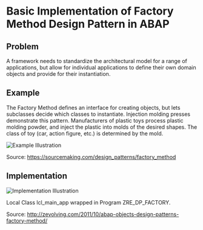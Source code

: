# Basic Implementation of Factory Method Design Pattern in ABAP

## Problem 
A framework needs to standardize the architectural model for a range of applications, but allow for individual applications to define their own domain objects and provide for their instantiation.

## Example
The Factory Method defines an interface for creating objects, but lets subclasses decide which classes to instantiate. Injection molding presses demonstrate this pattern. Manufacturers of plastic toys process plastic molding powder, and inject the plastic into molds of the desired shapes. The class of toy (car, action figure, etc.) is determined by the mold.

![Example Illustration](https://sourcemaking.com/files/v2/content/patterns/Factory_Method_example1.png?id=d0c67568bc4fde15d494)


Source: https://sourcemaking.com/design_patterns/factory_method




## Implementation
![Implementation Illustration](http://1.bp.blogspot.com/-2odI30dMMow/TqVVWtnvhqI/AAAAAAAAAGY/zpMiVXJTNZA/s1600/factory_uml.png)

Local Class lcl_main_app wrapped in Program ZRE_DP_FACTORY.


Source: http://zevolving.com/2011/10/abap-objects-design-patterns-factory-method/
